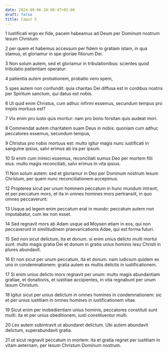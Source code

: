 ```yaml
---
date: 2024-09-06 20:00:47+02:00
draft: false
title: Caput 5
---
```





1 Iustificati ergo ex fide, pacem habeamus ad Deum per Dominum nostrum Iesum Christum:

2 per quem et habemus accessum per fidem in gratiam istam, in qua stamus, et gloriamur in spe gloriae filiorum Dei.

3 Non solum autem, sed et gloriamur in tribulationibus: scientes quod tribulatio patientiam operatur:

4 patientia autem probationem, probatio vero spem,

5 spes autem non confundit: quia charitas Dei diffusa est in cordibus nostris per Spiritum sanctum, qui datus est nobis.

6 Ut quid enim Christus, cum adhuc infirmi essemus, secundum tempus pro impiis mortuus est?

7 Vix enim pro iusto quis moritur: nam pro bono forsitan quis audeat mori.

8 Commendat autem charitatem suam Deus in nobis: quoniam cum adhuc peccatores essemus, secundum tempus,

9 Christus pro nobis mortuus est: multo igitur magis nunc iustificati in sanguine ipsius, salvi erimus ab ira per ipsum.

10 Si enim cum inimici essemus, reconciliati sumus Deo per mortem filii eius: multo magis reconciliati, salvi erimus in vita ipsius.

11 Non solum autem: sed et gloriamur in Deo per Dominum nostrum Iesum Christum, per quem nunc reconciliationem accepimus.

12 Propterea sicut per unum hominem peccatum in hunc mundum intravit, et per peccatum mors, et ita in omnes homines mors pertransiit, in quo omnes peccaverunt:

13 Usque ad legem enim peccatum erat in mundo: peccatum autem non imputabatur, cum lex non esset.

14 Sed regnavit mors ab Adam usque ad Moysen etiam in eos, qui non peccaverunt in similitudinem praevaricationis Adae, qui est forma futuri.

15 Sed non sicut delictum, ita et donum. si enim unius delicto multi mortui sunt: multo magis gratia Dei et donum in gratia unius hominis Iesu Christi in plures abundavit.

16 Et non sicut per unum peccatum, ita et donum. nam iudicium quidem ex uno in condemnationem: gratia autem ex multis delictis in iustificationem.

17 Si enim unius delicto mors regnavit per unum: multo magis abundantiam gratiae, et donationis, et iustitiae accipientes, in vita regnabunt per unum Iesum Christum.

18 Igitur sicut per unius delictum in omnes homines in condemnationem: sic et per unius iustitiam in omnes homines in iustificationem vitae.

19 Sicut enim per inobedientiam unius hominis, peccatores constituti sunt multi: ita et per unius obeditionem, iusti constituentur multi.

20 Lex autem subintravit ut abundaret delictum. Ubi autem abundavit delictum, superabundavit gratia.

21 ut sicut regnavit peccatum in mortem: ita et gratia regnet per iustitiam in vitam aeternam, per Iesum Christum Dominum nostrum.

